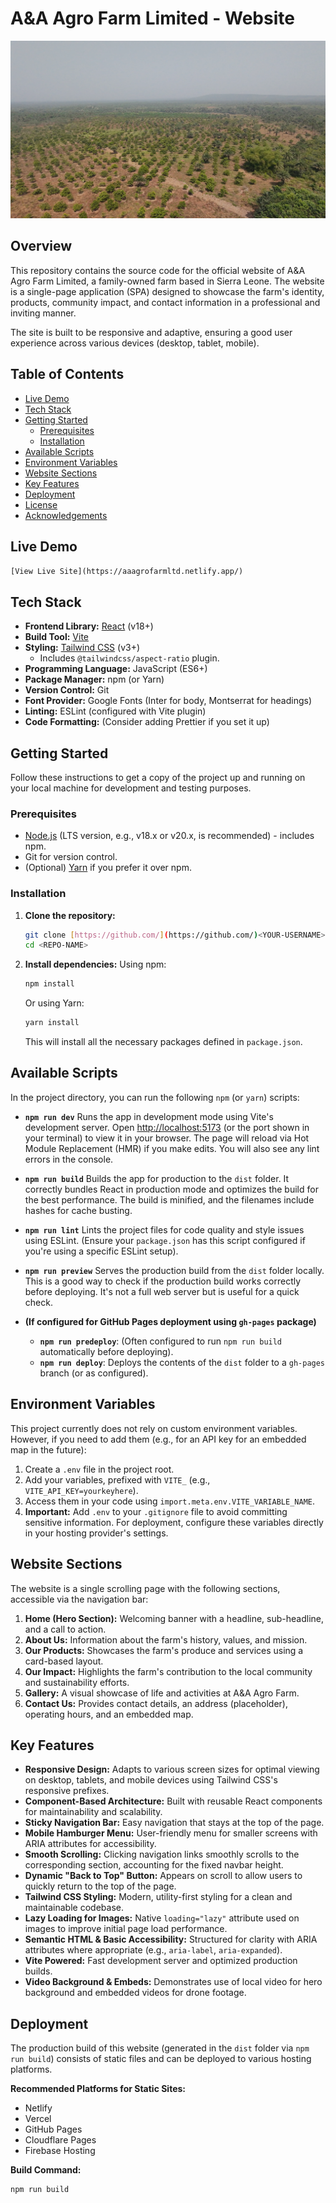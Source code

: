 # A&A Agro Farm Limited - Website

![A&A Agro Farm Website Banner](https://github.com/OsmanTolo/A-A-Agro-Farm-Ltd-Website/blob/main/src/assets/hero-background-image.webp)

## Overview

This repository contains the source code for the official website of A&A Agro Farm Limited, a family-owned farm based in Sierra Leone. The website is a single-page application (SPA) designed to showcase the farm's identity, products, community impact, and contact information in a professional and inviting manner.

The site is built to be responsive and adaptive, ensuring a good user experience across various devices (desktop, tablet, mobile).

## Table of Contents

- [Live Demo](#live-demo)
- [Tech Stack](#tech-stack)
- [Getting Started](#getting-started)
    - [Prerequisites](#prerequisites)
    - [Installation](#installation)
- [Available Scripts](#available-scripts)
- [Environment Variables](#environment-variables)
- [Website Sections](#website-sections)
- [Key Features](#key-features)
- [Deployment](#deployment)
- [License](#license)
- [Acknowledgements](#acknowledgements)

## Live Demo

`[View Live Site](https://aaagrofarmltd.netlify.app/)`

## Tech Stack

- **Frontend Library:** [React](https://reactjs.org/) (v18+)
- **Build Tool:** [Vite](https://vitejs.dev/)
- **Styling:** [Tailwind CSS](https://tailwindcss.com/) (v3+)
    - Includes `@tailwindcss/aspect-ratio` plugin.
- **Programming Language:** JavaScript (ES6+)
- **Package Manager:** npm (or Yarn)
- **Version Control:** Git
- **Font Provider:** Google Fonts (Inter for body, Montserrat for headings)
- **Linting:** ESLint (configured with Vite plugin)
- **Code Formatting:** (Consider adding Prettier if you set it up)

## Getting Started

Follow these instructions to get a copy of the project up and running on your local machine for development and testing purposes.

### Prerequisites

- [Node.js](https://nodejs.org/) (LTS version, e.g., v18.x or v20.x, is recommended) - includes npm.
- Git for version control.
- (Optional) [Yarn](https://yarnpkg.com/) if you prefer it over npm.

### Installation

1.  **Clone the repository:**

    ```bash
    git clone [https://github.com/](https://github.com/)<YOUR-USERNAME>/<REPO-NAME>.git
    cd <REPO-NAME>
    ```

2.  **Install dependencies:**
    Using npm:
    ```bash
    npm install
    ```
    Or using Yarn:
    ```bash
    yarn install
    ```
    This will install all the necessary packages defined in `package.json`.

## Available Scripts

In the project directory, you can run the following `npm` (or `yarn`) scripts:

- **`npm run dev`**
  Runs the app in development mode using Vite's development server. Open [http://localhost:5173](http://localhost:5173) (or the port shown in your terminal) to view it in your browser. The page will reload via Hot Module Replacement (HMR) if you make edits. You will also see any lint errors in the console.

- **`npm run build`**
  Builds the app for production to the `dist` folder. It correctly bundles React in production mode and optimizes the build for the best performance. The build is minified, and the filenames include hashes for cache busting.

- **`npm run lint`**
  Lints the project files for code quality and style issues using ESLint. (Ensure your `package.json` has this script configured if you're using a specific ESLint setup).

- **`npm run preview`**
  Serves the production build from the `dist` folder locally. This is a good way to check if the production build works correctly before deploying. It's not a full web server but is useful for a quick check.

- **(If configured for GitHub Pages deployment using `gh-pages` package)**
    - **`npm run predeploy`**: (Often configured to run `npm run build` automatically before deploying).
    - **`npm run deploy`**: Deploys the contents of the `dist` folder to a `gh-pages` branch (or as configured).

## Environment Variables

This project currently does not rely on custom environment variables. However, if you need to add them (e.g., for an API key for an embedded map in the future):

1.  Create a `.env` file in the project root.
2.  Add your variables, prefixed with `VITE_` (e.g., `VITE_API_KEY=yourkeyhere`).
3.  Access them in your code using `import.meta.env.VITE_VARIABLE_NAME`.
4.  **Important:** Add `.env` to your `.gitignore` file to avoid committing sensitive information. For deployment, configure these variables directly in your hosting provider's settings.

## Website Sections

The website is a single scrolling page with the following sections, accessible via the navigation bar:

1.  **Home (Hero Section):** Welcoming banner with a headline, sub-headline, and a call to action.
2.  **About Us:** Information about the farm's history, values, and mission.
3.  **Our Products:** Showcases the farm's produce and services using a card-based layout.
4.  **Our Impact:** Highlights the farm's contribution to the local community and sustainability efforts.
5.  **Gallery:** A visual showcase of life and activities at A&A Agro Farm.
6.  **Contact Us:** Provides contact details, an address (placeholder), operating hours, and an embedded map.

## Key Features

- **Responsive Design:** Adapts to various screen sizes for optimal viewing on desktop, tablets, and mobile devices using Tailwind CSS's responsive prefixes.
- **Component-Based Architecture:** Built with reusable React components for maintainability and scalability.
- **Sticky Navigation Bar:** Easy navigation that stays at the top of the page.
- **Mobile Hamburger Menu:** User-friendly menu for smaller screens with ARIA attributes for accessibility.
- **Smooth Scrolling:** Clicking navigation links smoothly scrolls to the corresponding section, accounting for the fixed navbar height.
- **Dynamic "Back to Top" Button:** Appears on scroll to allow users to quickly return to the top of the page.
- **Tailwind CSS Styling:** Modern, utility-first styling for a clean and maintainable codebase.
- **Lazy Loading for Images:** Native `loading="lazy"` attribute used on images to improve initial page load performance.
- **Semantic HTML & Basic Accessibility:** Structured for clarity with ARIA attributes where appropriate (e.g., `aria-label`, `aria-expanded`).
- **Vite Powered:** Fast development server and optimized production builds.
- **Video Background & Embeds:** Demonstrates use of local video for hero background and embedded videos for drone footage.

## Deployment

The production build of this website (generated in the `dist` folder via `npm run build`) consists of static files and can be deployed to various hosting platforms.

**Recommended Platforms for Static Sites:**

- Netlify
- Vercel
- GitHub Pages
- Cloudflare Pages
- Firebase Hosting

**Build Command:**

```bash
npm run build
```
